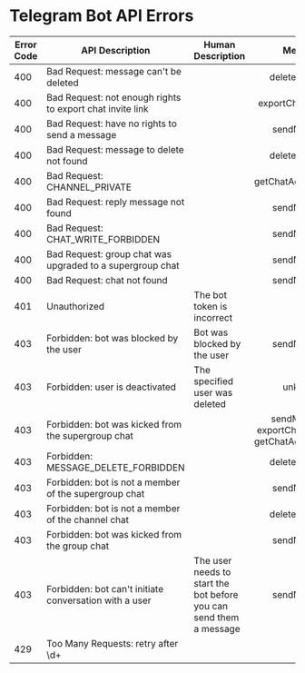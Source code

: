 # Telegram Bot API Errors

| Error Code | API Description | Human Description | Methods |
|--------------|------------------|-------------------|:---------------:|
| 400 | Bad Request: message can't be deleted |  | deleteMessage |
| 400 | Bad Request: not enough rights to export chat invite link |  | exportChatInviteLink |
| 400 | Bad Request: have no rights to send a message |  | sendMessage |
| 400 | Bad Request: message to delete not found |  | deleteMessage |
| 400 | Bad Request: CHANNEL_PRIVATE |  | getChatAdministrators |
| 400 | Bad Request: reply message not found |  | sendMessage |
| 400 | Bad Request: CHAT_WRITE_FORBIDDEN |  | sendMessage |
| 400 | Bad Request: group chat was upgraded to a supergroup chat |  | sendMessage |
| 400 | Bad Request: chat not found |  | sendMessage |
| 401 | Unauthorized | The bot token is incorrect | all |
| 403 | Forbidden: bot was blocked by the user | Bot was blocked by the user | sendMessage |
| 403 | Forbidden: user is deactivated | The specified user was deleted | unknown |
| 403 | Forbidden: bot was kicked from the supergroup chat |  | sendMessage, exportChatInviteLink, getChatAdministrators |
| 403 | Forbidden: MESSAGE_DELETE_FORBIDDEN |  | deleteMessage |
| 403 | Forbidden: bot is not a member of the supergroup chat |  | sendMessage |
| 403 | Forbidden: bot is not a member of the channel chat |  | deleteMessage |
| 403 | Forbidden: bot was kicked from the group chat |  | sendMessage |
| 403 | Forbidden: bot can't initiate conversation with a user | The user needs to start the bot before you can send them a message | sendMessage |
| 429 | Too Many Requests: retry after \d+ |  | all |